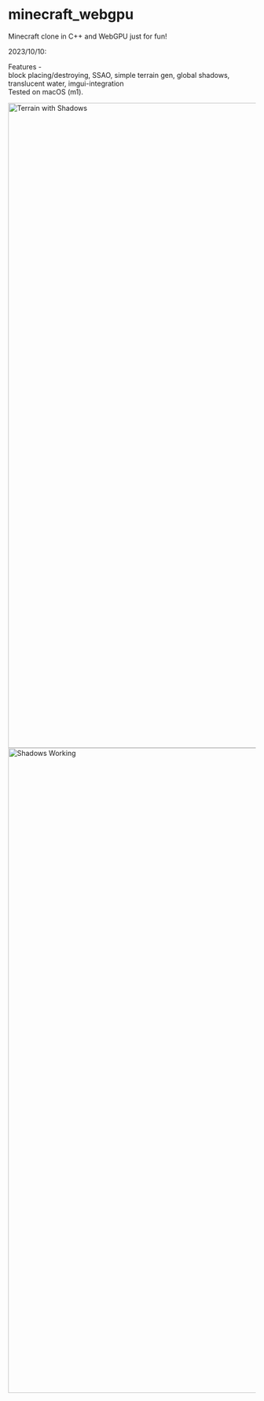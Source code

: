 # minecraft_webgpu
Minecraft clone in C++ and WebGPU just for fun!  

2023/10/10:  

Features -  
block placing/destroying, SSAO, simple terrain gen, global shadows, translucent water, imgui-integration  
Tested on macOS (m1).

<img width="1312" alt="Terrain with Shadows" src="https://github.com/williamhCode/minecraft_webgpu/assets/83525937/c0eb237b-8d90-4bde-80d5-88f9781bd0cd">
<img width="1312" alt="Shadows Working" src="https://github.com/williamhCode/minecraft_webgpu/assets/83525937/a6d144d9-dc09-418c-9736-1f9da897b2c5">
